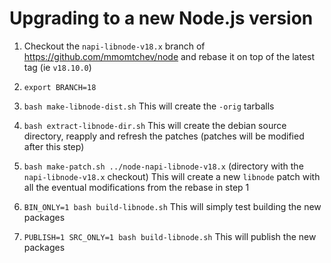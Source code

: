 # Upgrading to a new Node.js version

1. Checkout the `napi-libnode-v18.x` branch of https://github.com/mmomtchev/node and rebase it on top of the latest tag (ie `v18.10.0`)

2. `export BRANCH=18`

3. `bash make-libnode-dist.sh`
    This will create the `-orig` tarballs

4. `bash extract-libnode-dir.sh`
    This will create the debian source directory, reapply and refresh the patches (patches will be modified after this step)

5. `bash make-patch.sh ../node-napi-libnode-v18.x` (directory with the `napi-libnode-v18.x` checkout)
    This will create a new `libnode` patch with all the eventual modifications from the rebase in step 1

6. `BIN_ONLY=1 bash build-libnode.sh`
    This will simply test building the new packages

7. `PUBLISH=1 SRC_ONLY=1 bash build-libnode.sh`
    This will publish the new packages
